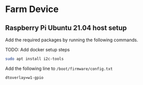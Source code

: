 # Farm Device

## Raspberry Pi Ubuntu 21.04 host setup

Add the required packages by running the following commands.

TODO: Add docker setup steps

```bash
sudo apt install i2c-tools
```

Add the following line to ```/boot/firmware/config.txt```

```dtoverlay=w1-gpio```
